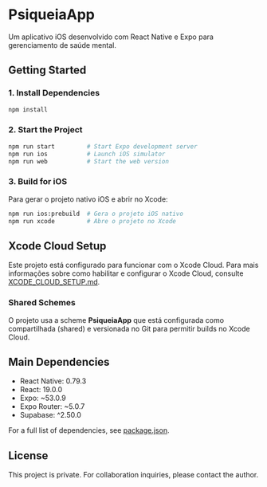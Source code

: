 # PsiqueiaApp

Um aplicativo iOS desenvolvido com React Native e Expo para gerenciamento de saúde mental.

## Getting Started

### 1. Install Dependencies

```bash
npm install
```

### 2. Start the Project

```bash
npm run start         # Start Expo development server
npm run ios           # Launch iOS simulator
npm run web           # Start the web version
```

### 3. Build for iOS

Para gerar o projeto nativo iOS e abrir no Xcode:

```bash
npm run ios:prebuild  # Gera o projeto iOS nativo
npm run xcode         # Abre o projeto no Xcode
```

## Xcode Cloud Setup

Este projeto está configurado para funcionar com o Xcode Cloud. Para mais informações sobre como habilitar e configurar o Xcode Cloud, consulte [XCODE_CLOUD_SETUP.md](./XCODE_CLOUD_SETUP.md).

### Shared Schemes

O projeto usa a scheme **PsiqueiaApp** que está configurada como compartilhada (shared) e versionada no Git para permitir builds no Xcode Cloud.

## Main Dependencies

- React Native: 0.79.3
- React: 19.0.0
- Expo: ~53.0.9
- Expo Router: ~5.0.7
- Supabase: ^2.50.0

For a full list of dependencies, see [package.json](./package.json).

## License

This project is private. For collaboration inquiries, please contact the author.
